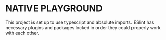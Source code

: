 # NATIVE PLAYGROUND

This project is set up to use typescript and absolute imports. ESlint has necessary plugins and packages locked in order they could properly work with each other.
